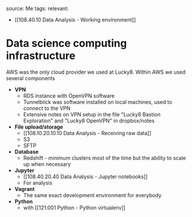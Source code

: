 source: Me
tags: 
relevant: 
- [[108.40.10 Data Analysis - Working environment]]

# Data science computing infrastructure

AWS was the only cloud provider we used at Lucky8. Within AWS we used several components

- **VPN**
	- RDS instance with OpenVPN software
	- Tunnelblick was software installed on local machines, used to connect to the VPN
	- Extensive notes on VPN setup in the file  "Lucky8 Bastion Exploration" and "Lucky8 OpenVPN" in dropbox/notes
- **File upload/storage**
    - [[108.10.20.10.10 Data Analysis - Receiving raw data]]
	- S3
	- SFTP
- **Database**
	- Redshift - minimum clusters most of the time but the ability to scale up when necessary
- **Jupyter** 
    - [[108.40.20.40 Data Analysis - Jupyter notebooks]]
	- For analysis
- **Vagrant**
	- The same exact development environment for everybody
- **Python**
    - with [[121.001 Python - Python virtualenv]]

